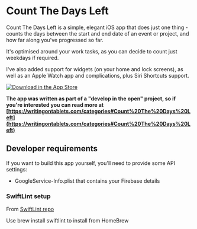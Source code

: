 # Count The Days Left

Count The Days Left is a simple, elegant iOS app that does just one thing - counts the days between the start and 
    end date of an event or project, and how far along you've progressed so far.

It's optimised around your work tasks, as you can decide to count just weekdays if required.

I've also added support for widgets (on your home and lock screens), as well as an Apple Watch app and complications, plus Siri Shortcuts support.

[![Download in the App Store](https://bravelocation.com/assets/Download_on_the_App_Store_Badge_US-UK_135x40.svg)](https://itunes.apple.com/app/id966499832?mt=8)
    
**The app was written as part of a &quot;develop in the open&quot; project, so if you're interested you can read more at [https://writingontablets.com/categories#Count%20The%20Days%20Left](https://writingontablets.com/categories#Count%20The%20Days%20Left)**

## Developer requirements ##

If you want to build this app yourself, you'll need to provide some API settings:

- GoogleService-Info.plist that contains your Firebase details

### SwiftLint setup

From [SwiftLint repo](https://github.com/realm/SwiftLint)

Use brew install swiftlint to install from HomeBrew
